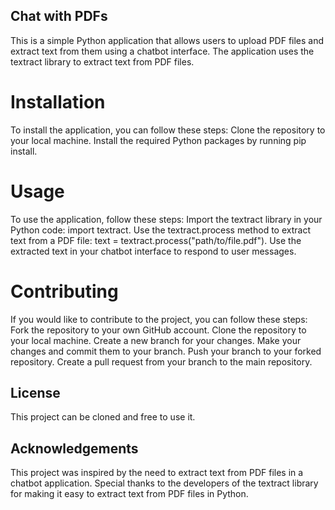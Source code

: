 ## Chat with PDFs
This is a simple Python application that allows users to upload PDF files and extract text from them using a chatbot interface.
The application uses the textract library to extract text from PDF files.
# Installation
To install the application, you can follow these steps:
Clone the repository to your local machine.
Install the required Python packages by running pip install.
# Usage
To use the application, follow these steps:
Import the textract library in your Python code: import textract.
Use the textract.process method to extract text from a PDF file: text = textract.process("path/to/file.pdf").
Use the extracted text in your chatbot interface to respond to user messages.

# Contributing
If you would like to contribute to the project, you can follow these steps:
Fork the repository to your own GitHub account.
Clone the repository to your local machine.
Create a new branch for your changes.
Make your changes and commit them to your branch.
Push your branch to your forked repository.
Create a pull request from your branch to the main repository.
## License
This project can be cloned and free to use it.
## Acknowledgements
This project was inspired by the need to extract text from PDF files in a chatbot application.
Special thanks to the developers of the textract library for making it easy to extract text from PDF files in Python.
